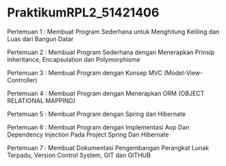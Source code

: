 # PraktikumRPL2_51421406

Pertemuan 1 : Membuat Program Sederhana untuk Menghitung Keliling dan Luas dari Bangun Datar

Pertemuan 2 : Membuat Program Sederhana dengan Menerapkan Prinsip Inheritance, Encapsulation dan Polymorphisme

Pertemuan 3 : Membuat Program dengan Konsep MVC (Model-View-Controller)

Pertemuan 4 : Membuat Program dengan Menerapkan ORM (OBJECT RELATIONAL MAPPING)

Pertemuan 5 : Membuat Program dengan Spring dan Hibernate

Pertemuan 6 : Membuat Program dengan Implementasi Aop Dan Dependency Injection Pada Project Spring Dan Hibernate

Pertemuan 7 : Membuat Dokumentasi Pengembangan Perangkat Lunak Terpadu, Version Control System, GIT dan GITHUB



